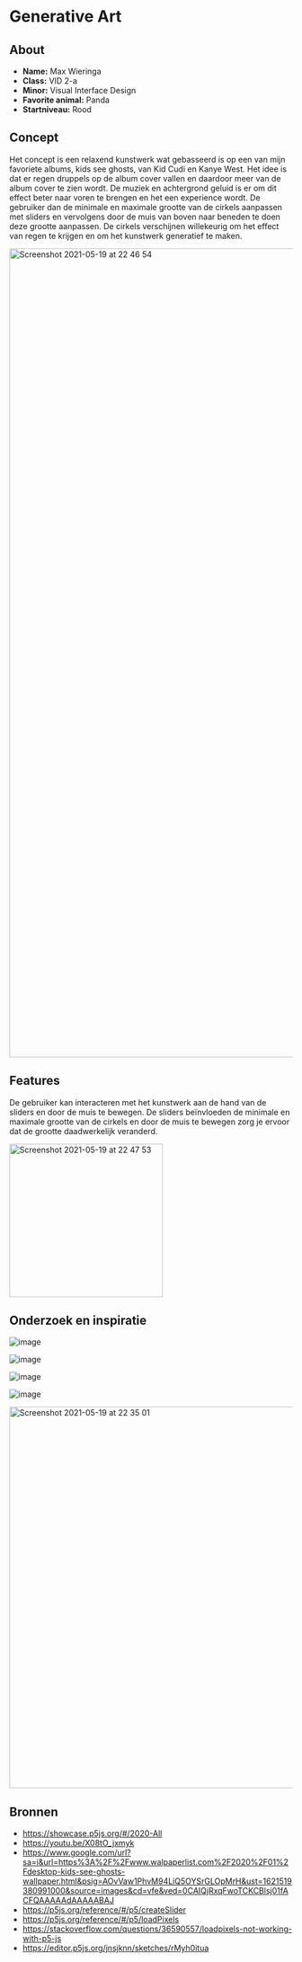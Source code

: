 # Generative Art

## About
* **Name:** Max Wieringa
* **Class:** VID 2-a
* **Minor:** Visual Interface Design
* **Favorite animal:** Panda
* **Startniveau:** Rood

## Concept

Het concept is een relaxend kunstwerk wat gebasseerd is op een van mijn favoriete albums, kids see ghosts, van Kid Cudi en Kanye West. Het idee is dat er regen druppels op de album cover vallen en daardoor meer van de album cover te zien wordt. De muziek en achtergrond geluid is er om dit effect beter naar voren te brengen en het een experience wordt. De gebruiker dan de minimale en maximale grootte van de cirkels aanpassen met sliders en vervolgens door de muis van boven naar beneden te doen deze grootte aanpassen. De cirkels verschijnen willekeurig om het effect van regen te krijgen en om het kunstwerk generatief te maken. 

<img width="1440" alt="Screenshot 2021-05-19 at 22 46 54" src="https://user-images.githubusercontent.com/51541543/118882142-222f7a80-b8f4-11eb-8ce0-6b4b57e6af92.png">

## Features

De gebruiker kan interacteren met het kunstwerk aan de hand van de sliders en door de muis te bewegen. De sliders beïnvloeden de minimale en maximale grootte van de cirkels en door de muis te bewegen zorg je ervoor dat de grootte daadwerkelijk veranderd. 

<img width="273" alt="Screenshot 2021-05-19 at 22 47 53" src="https://user-images.githubusercontent.com/51541543/118882252-45f2c080-b8f4-11eb-899e-2a340b37b117.png">

## Onderzoek en inspiratie

![image](https://user-images.githubusercontent.com/51541543/118880963-c6b0bd00-b8f2-11eb-9861-6c8d54291701.png)

![image](https://user-images.githubusercontent.com/51541543/118881112-fbbd0f80-b8f2-11eb-8bbe-dc4a4af5da76.png)

![image](https://user-images.githubusercontent.com/51541543/118881239-21e2af80-b8f3-11eb-814e-2bdec67ab823.png)

![image](https://user-images.githubusercontent.com/51541543/118881371-48a0e600-b8f3-11eb-98ff-c9d7ec247aed.png)

<img width="679" alt="Screenshot 2021-05-19 at 22 35 01" src="https://user-images.githubusercontent.com/51541543/118881654-9b7a9d80-b8f3-11eb-9ac4-4fa281dce5d0.png">


## Bronnen

* https://showcase.p5js.org/#/2020-All
* https://youtu.be/X08tO_jxmyk
* https://www.google.com/url?sa=i&url=https%3A%2F%2Fwww.walpaperlist.com%2F2020%2F01%2Fdesktop-kids-see-ghosts-wallpaper.html&psig=AOvVaw1PhvM94LiQ5OYSrGLOpMrH&ust=1621519380991000&source=images&cd=vfe&ved=0CAIQjRxqFwoTCKCBlsj01fACFQAAAAAdAAAAABAJ
* https://p5js.org/reference/#/p5/createSlider
* https://p5js.org/reference/#/p5/loadPixels
* https://stackoverflow.com/questions/36590557/loadpixels-not-working-with-p5-js
* https://editor.p5js.org/jnsjknn/sketches/rMyh0itua
